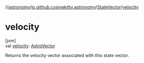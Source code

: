 //[astronomy](../../../index.md)/[io.github.cosinekitty.astronomy](../index.md)/[StateVector](index.md)/[velocity](velocity.md)

# velocity

[jvm]\
val [velocity](velocity.md): [AstroVector](../-astro-vector/index.md)

Returns the velocity vector associated with this state vector.
